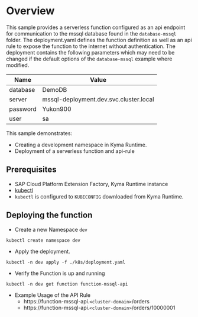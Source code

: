 # Overview

This sample provides a serverless function configured as an api endpoint for communication to the mssql database found in the `database-mssql` folder.  The deployment.yaml defines the function definition as well as an api rule to expose the function to the internet without authentication.  The deployment contains the following parameters which may need to be changed if the default options of the `database-mssql` example where modified.


| Name     | Value                                  |
| -------- | -------------------------------------- |
| database | DemoDB                                 |
| server   | mssql-deployment.dev.svc.cluster.local |
| password | Yukon900                               |
| user     | sa                                     |

This sample demonstrates:

* Creating a development namespace in Kyma Runtime.
* Deployment of a serverless function and api-rule

## Prerequisites

* SAP Cloud Platform Extension Factory, Kyma Runtime instance
* [kubectl](https://kubernetes.io/docs/tasks/tools/install-kubectl/)
* `kubectl` is configured to `KUBECONFIG` downloaded from Kyma Runtime.

## Deploying the function

* Create a new Namespace `dev`

```shell script
kubectl create namespace dev
``` 

* Apply the deployment.

```shell script
kubectl -n dev apply -f ./k8s/deployment.yaml
```

* Verify the Function is up and running

```shell script
kubectl -n dev get function function-mssql-api
```

* Example Usage of the API Rule
  - https://function-mssql-api.`<cluster-domain>`/orders
  - https://function-mssql-api.`<cluster-domain>`/orders/10000001